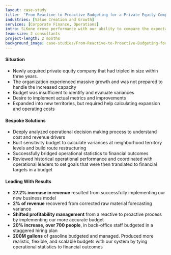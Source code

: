 ```yaml
---
layout: case-study
title:  "From Reactive to Proactive Budgeting for a Private Equity Company"
industries: [Value Creation and Growth]
services: [Corporate Finance, Operations]
intro: SLKone drove performance with our ability to compare the expectations and results that tie operations and finance.  We empowered the organization to appropriately distribute resources based on needs and outcomes
team-size: 2 consultants
project-length: 2 months
background_image: case-studies/From-Reactive-to-Proactive-Budgeting-for-a-Private-Equity-Company.jpg
---
```


#### Situation
- Newly acquired private equity company that had tripled in size within three years.
- The organization experienced massive growth and was not prepared to handle the increased capacity
- Budget was insufficient to identify and evaluate variances
- Desire to implement actual metrics and improvements
- Expanded into new territories, but required help calculating expansion and operating costs

#### Bespoke Solutions
- Deeply analyzed operational decision making process to understand cost and revenue drivers
- Built sensitivity budget to calculate variances at neighborhood territory levels and build route restructuring
- Successfully bridged operational statistics to financial outcomes
- Reviewed historical operational performance and coordinated with operational leaders to set goals that were then translated to financial targets in a budget

#### Leading With Results
- **27.2% increase in revenue** resulted from successfully implementing our new business model
- **2% of revenue** recovered from corrected raw material forecasting variance
- **Shifted profitability management** from a reactive to proactive process by implementing our more accurate budget
- **20% increase, over 700 people**, in back-office staff budgeted in a staggered hiring plan
- **200M gallons** of gasoline budgeted and managed.  Produced more realistic, flexible, and scalable budgets with our system by tying operational statistics to financial outcomes
